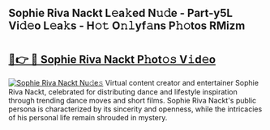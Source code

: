 ## Sophie Riva Nackt L𝚎a𝚔ed N𝚞𝚍e - Part-y5L Vi𝚍𝚎o L𝚎a𝚔s - H𝚘𝚝 O𝚗𝚕yf𝚊ns P𝚑𝚘tos RMizm

# <h2><a href="http://kfcbqtv.oniu.top/?m=Sophie+Riva+Nackt">🔗👉 🔴 Sophie Riva Nackt P𝚑ot𝚘𝚜 V𝚒d𝚎o</a></h2>

[![Sophie Riva Nackt Nu𝚍e𝚜](https://i.imgur.com/0qMVB7G.gif)](http://kfcbqtv.oniu.top/?m=Sophie+Riva+Nackt)
Virtual content creator and entertainer Sophie Riva Nackt, celebrated for distributing dance and lifestyle inspiration through trending dance moves and short films. Sophie Riva Nackt's public persona is characterized by its sincerity and openness, while the intricacies of his personal life remain shrouded in mystery.  
